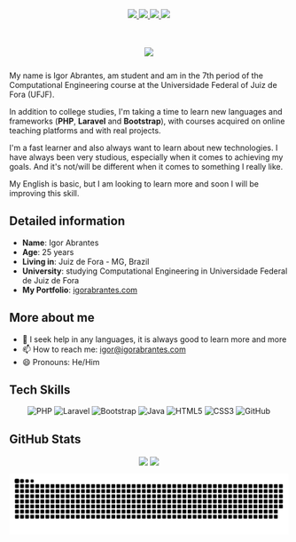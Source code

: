 <div align="center">
    <a target='_blank' href="https://linkedin.com/in/igorabrantes">
        <img src="https://img.shields.io/badge/LinkedIn-2867B2?style=for-the-badge&logo=linkedin&logoColor=white">
    </a>
    <a target='_blank' href="https://instagram.com/igorabrantes1">
        <img src="https://img.shields.io/badge/Instagram-E1306C?style=for-the-badge&logo=instagram&logoColor=white">
    </a>
    <a target='_blank' href="https://twitter.com/igor_abrantes1">
        <img src="https://img.shields.io/badge/Twitter-1DA1F2?style=for-the-badge&logo=twitter&logoColor=white">
    </a>
    <a target='_blank' href="https://dev.to/igorabrantes">
        <img src="https://img.shields.io/badge/dev.to-0A0A0A?style=for-the-badge&logo=dev.to&logoColor=white">
    </a>
</div>

<h1 align="center">
    <a href="https://git.io/typing-svg">
        <img src="https://readme-typing-svg.herokuapp.com?font=Fira+Code&size=30&center=true&vCenter=true&width=500&lines=Hello+There!%F0%9F%91%8B;I'm+Igor+Abrantes.;Nice+to+meet+you!"/>
    </a>
</h1>

My name is Igor Abrantes, am student and am in the 7th period of the Computational Engineering course at the Universidade Federal of Juiz de Fora (UFJF).

In addition to college studies, I'm taking a time to learn new languages and frameworks (<strong>PHP</strong>, <strong>Laravel</strong> and <strong>Bootstrap</strong>), with courses acquired on online teaching platforms and with real projects.

I'm a fast learner and also always want to learn about new technologies. I have always been very studious, especially when it comes to achieving my goals. And it's not/will be different when it comes to something I really like.

My English is basic, but I am looking to learn more and soon I will be improving this skill.

## Detailed information

* **Name**: Igor Abrantes
* **Age**: 25 years
* **Living in**: Juiz de Fora - MG, Brazil
* **University**: studying Computational Engineering in Universidade Federal de Juiz de Fora
* **My Portfolio**: [igorabrantes.com](https://www.igorabrantes.com)

## More about me

* 🤔 I seek help in any languages, it is always good to learn more and more
* 📫 How to reach me: [igor@igorabrantes.com](mailto:igor@igorabrantes.com)
* 😄 Pronouns: He/Him
  
## Tech Skills

<p align="center">
    <img src="https://img.shields.io/badge/-PHP-8993be?style=for-the-badge&logo=php&logoColor=white" title="PHP" />
    <img src="https://img.shields.io/badge/-Laravel-F05340?style=for-the-badge&logo=laravel&logoColor=white" title="Laravel" />
    <img src="https://img.shields.io/badge/-Bootstrap-563D7C?style=for-the-badge&logo=bootstrap&logoColor=white" title="Bootstrap" />
    <img src="https://img.shields.io/badge/-Java-f89820?style=for-the-badge&logo=java&logoColor=white" title="Java" />
    <img src="https://img.shields.io/badge/-HTML5-E34C26?style=for-the-badge&logo=html5&logoColor=white" title="HTML5" />
    <img src="https://img.shields.io/badge/-CSS3-264de4?style=for-the-badge&logo=css3&logoColor=white" title="CSS3" />
    <img src="https://img.shields.io/badge/-GitHub-211F1F?style=for-the-badge&logo=github&logoColor=white" title="GitHub" />
</p>

## GitHub Stats

<div>
    <p align="center">
        <img align="center" src="https://github-readme-stats-git-masterrstaa-rickstaa.vercel.app/api/top-langs/?username=IgorAbrantes1&count_private=true&layout=compact&langs_count=8&hide=hack,shell&theme=material-palenight&show_icons=true" />
        <img align="center" src="https://github-readme-stats-git-masterrstaa-rickstaa.vercel.app/api?username=IgorAbrantes1&count_private=true&theme=material-palenight&show_icons=true" />
    </p>
    <p align="center">
        <img align="center" src="https://raw.githubusercontent.com/IgorAbrantes1/IgorAbrantes1/output/github-contribution-grid-snake.svg" />
    </p>
</div>
